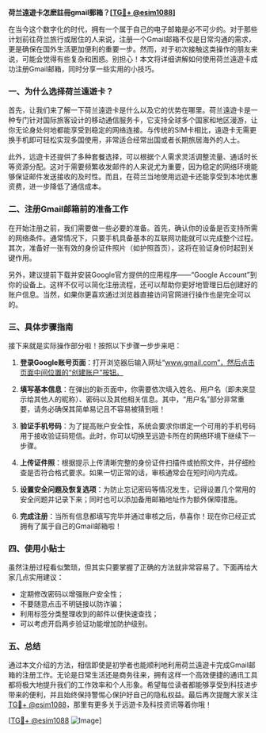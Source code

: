 **荷兰遠遊卡怎麽註冊gmail郵箱？[[TG💪+ @esim1088](https://t.me/s/esim1088)]**

在当今这个数字化的时代，拥有一个属于自己的电子邮箱是必不可少的。对于那些计划前往荷兰旅行或居住的人来说，注册一个Gmail邮箱不仅是日常沟通的需求，更是确保在国外生活更加便利的重要一步。然而，对于初次接触这类操作的朋友来说，可能会觉得有些复杂和困惑。别担心！本文将详细讲解如何使用荷兰遠遊卡成功注册Gmail邮箱，同时分享一些实用的小技巧。

### 一、为什么选择荷兰遠遊卡？

首先，让我们来了解一下荷兰遠遊卡是什么以及它的优势在哪里。荷兰遠遊卡是一种专门针对国际旅客设计的移动通信服务卡，它支持全球多个国家和地区漫游，让你无论身处何地都能享受到稳定的网络连接。与传统的SIM卡相比，遠遊卡无需更换手机即可轻松实现多国使用，非常适合经常出国或者长期旅居海外的人士。

此外，远遊卡还提供了多种套餐选择，可以根据个人需求灵活调整流量、通话时长等资源分配。这对于需要频繁收发邮件的人来说尤为重要，因为稳定的网络环境能够保证邮件发送接收的及时性。而且，在荷兰当地使用远遊卡还能享受到本地优惠资费，进一步降低了通信成本。

### 二、注册Gmail邮箱前的准备工作

在开始注册之前，我们需要做一些必要的准备。首先，确认你的设备是否支持所需的网络条件。通常情况下，只要手机具备基本的互联网功能就可以完成整个过程。其次，准备好一张有效的身份证件照片（如护照首页），这将在验证身份时起到关键作用。

另外，建议提前下载并安装Google官方提供的应用程序——“Google Account”到你的设备上。这样不仅可以简化注册流程，还可以帮助你更好地管理日后创建好的账户信息。当然，如果你更喜欢通过浏览器直接访问官网进行操作也是完全可以的。

### 三、具体步骤指南

接下来就是实际操作部分啦！按照以下步骤一步步来吧：

1. **登录Google账号页面**：打开浏览器后输入网址“www.gmail.com”，然后点击页面中间位置的“创建账户”按钮。
   
2. **填写基本信息**：在弹出的新页面中，你需要依次填入姓名、用户名（即未来显示给其他人的昵称）、密码以及其他相关信息。其中，“用户名”部分非常重要，请务必确保其简单易记且不容易被猜到哦！

3. **验证手机号码**：为了提高账户安全性，系统会要求你绑定一个可用的手机号码用于接收验证码短信。此时，你可以切换至远遊卡所在的网络环境下继续下一步骤。

4. **上传证件照**：根据提示上传清晰完整的身份证件扫描件或拍照文件，并仔细检查是否符合格式要求。如果一切正常的话，审核通常会在短时间内完成。

5. **设置安全问题及恢复选项**：为防止忘记密码等情况发生，记得设置几个常用的安全问题并记录下来；同时也可以添加备用邮箱地址作为额外保障措施。

6. **完成注册**：当所有信息都填写完毕并通过审核之后，恭喜你！现在你已经正式拥有了属于自己的Gmail邮箱啦！

### 四、使用小贴士

虽然注册过程看似繁琐，但其实只要掌握了正确的方法就非常容易了。下面再给大家几点实用建议：

- 定期修改密码以增强账户安全性；
- 不要随意点击不明链接以防诈骗；
- 利用标签分类整理收到的邮件以便快速查找；
- 可以考虑开启两步验证功能增加防护级别。

### 五、总结

通过本文介绍的方法，相信即使是初学者也能顺利地利用荷兰遠遊卡完成Gmail邮箱的注册工作。无论是日常生活还是商务往来，拥有这样一个高效便捷的通讯工具都将极大地提升我们的工作效率和个人形象。希望每位读者都能够享受到科技进步带来的便利，并且始终保持警惕心保护好自己的隐私权益。最后再次提醒大家关注[TG💪+ @esim1088](https://t.me/s/esim1088)，那里有更多关于远遊卡及科技资讯等着你哦！

[[TG💪+ @esim1088](https://t.me/s/esim1088) ![Image](https://i.postimg.cc/4NQfJmqS/Snipaste-2025-05-13-00-14-12.png)]